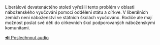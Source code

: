 
Liberálové devatenáctého století vyřešili tento problém v oblasti náboženského vyučování pomocí oddělení státu a církve. V liberálních zemích není náboženství ve státních školách vyučováno. Rodiče ale mají možnost poslat své děti do církevních škol podporovaných náboženskými komunitami.

[🔊 Poslechnout audio](/data/7-paragraphs/audio/chapter_169/para_006-Liberlov-devatenctho-stolet-vyeili-tento-pr.mp3)
